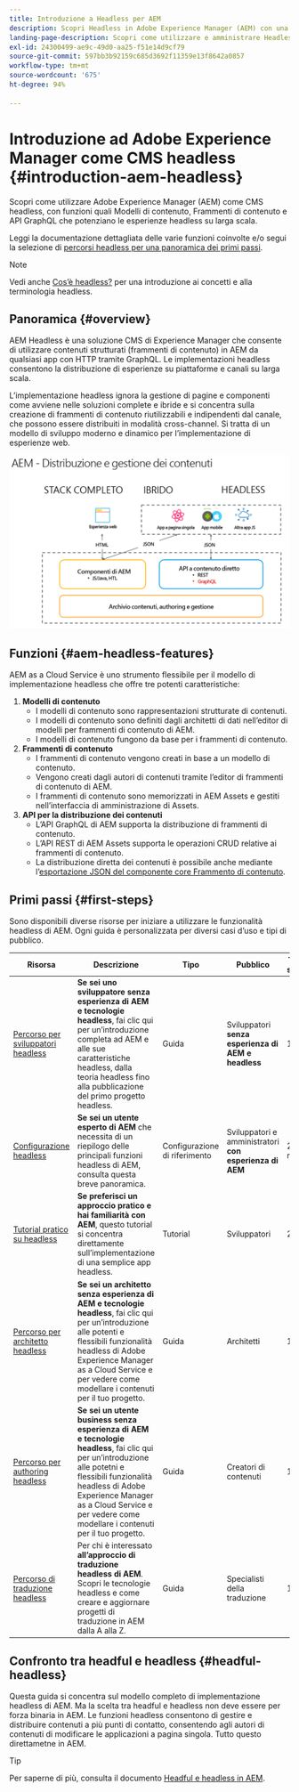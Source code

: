 ```yaml
---
title: Introduzione a Headless per AEM
description: Scopri Headless in Adobe Experience Manager (AEM) con una combinazione di documentazione dettagliata e percorsi headless. Scopri come funzionalità quali i Modelli di contenuto, i Frammenti di contenuto e un'API GraphQL vengono utilizzate per attivare esperienze headless.
landing-page-description: Scopri come utilizzare e amministrare Headless in Adobe Experience Manager as a Cloud Service.
exl-id: 24300499-ae9c-49d0-aa25-f51e14d9cf79
source-git-commit: 597bb3b92159c685d3692f11359e13f8642a0857
workflow-type: tm+mt
source-wordcount: '675'
ht-degree: 94%

---
```



# Introduzione ad Adobe Experience Manager come CMS headless {#introduction-aem-headless}

Scopri come utilizzare Adobe Experience Manager (AEM) come CMS headless, con funzioni quali Modelli di contenuto, Frammenti di contenuto e API GraphQL che potenziano le esperienze headless su larga scala.

Leggi la documentazione dettagliata delle varie funzioni coinvolte e/o segui la selezione di [percorsi headless per una panoramica dei primi passi](#first-steps).

>[!NOTE]
>
>Vedi anche [Cos’è headless?](/help/headless/what-is-headless.md) per una introduzione ai concetti e alla terminologia headless.

## Panoramica {#overview}

AEM Headless è una soluzione CMS di Experience Manager che consente di utilizzare contenuti strutturati (frammenti di contenuto) in AEM da qualsiasi app con HTTP tramite GraphQL. Le implementazioni headless consentono la distribuzione di esperienze su piattaforme e canali su larga scala.

L’implementazione headless ignora la gestione di pagine e componenti come avviene nelle soluzioni complete e ibride e si concentra sulla creazione di frammenti di contenuto riutilizzabili e indipendenti dal canale, che possono essere distribuiti in modalità cross-channel. Si tratta di un modello di sviluppo moderno e dinamico per l’implementazione di esperienze web.

![Modelli di implementazione di AEM](assets/aem-implementation-models.png)

## Funzioni {#aem-headless-features}

AEM as a Cloud Service è uno strumento flessibile per il modello di implementazione headless che offre tre potenti caratteristiche:

1. **Modelli di contenuto**
   * I modelli di contenuto sono rappresentazioni strutturate di contenuti.
   * I modelli di contenuto sono definiti dagli architetti di dati nell’editor di modelli per frammenti di contenuto di AEM.
   * I modelli di contenuto fungono da base per i frammenti di contenuto.
1. **Frammenti di contenuto**
   * I frammenti di contenuto vengono creati in base a un modello di contenuto.
   * Vengono creati dagli autori di contenuti tramite l’editor di frammenti di contenuto di AEM.
   * I frammenti di contenuto sono memorizzati in AEM Assets e gestiti nell’interfaccia di amministrazione di Assets.
1. **API per la distribuzione dei contenuti**
   * L’API GraphQL di AEM supporta la distribuzione di frammenti di contenuto.
   * L’API REST di AEM Assets supporta le operazioni CRUD relative ai frammenti di contenuto.
   * La distribuzione diretta dei contenuti è possibile anche mediante l’[esportazione JSON del componente core Frammento di contenuto](https://experienceleague.adobe.com/docs/experience-manager-core-components/using/components/content-fragment-component.html?lang=it).

## Primi passi {#first-steps}

Sono disponibili diverse risorse per iniziare a utilizzare le funzionalità headless di AEM. Ogni guida è personalizzata per diversi casi d’uso e tipi di pubblico.

| Risorsa | Descrizione | Tipo | Pubblico | Tempo stimato |
|---|---|---|---|---|
| [Percorso per sviluppatori headless](/help/journey-headless/developer/overview.md) | **Se sei uno sviluppatore senza esperienza di AEM e tecnologie headless**, fai clic qui per un’introduzione completa ad AEM e alle sue caratteristiche headless, dalla teoria headless fino alla pubblicazione del primo progetto headless. | Guida | Sviluppatori **senza esperienza di AEM e headless** | 1 ora |
| [Configurazione headless](/help/headless/setup/introduction.md) | **Se sei un utente esperto di AEM** che necessita di un riepilogo delle principali funzioni headless di AEM, consulta questa breve panoramica. | Configurazione di riferimento | Sviluppatori e amministratori **con esperienza di AEM** | 20 minuti |
| [Tutorial pratico su headless](https://experienceleague.adobe.com/docs/experience-manager-learn/getting-started-with-aem-headless/graphql/multi-step/overview.html?lang=it) | **Se preferisci un approccio pratico e hai familiarità con AEM**, questo tutorial si concentra direttamente sull’implementazione di una semplice app headless. | Tutorial | Sviluppatori | 2 ore |
| [Percorso per architetto headless](/help/journey-headless/architect/overview.md) | **Se sei un architetto senza esperienza di AEM e tecnologie headless**, fai clic qui per un’introduzione alle potenti e flessibili funzionalità headless di Adobe Experience Manager as a Cloud Service e per vedere come modellare i contenuti per il tuo progetto. | Guida | Architetti | 1 ora |
| [Percorso per authoring headless](/help/journey-headless/author/overview.md) | **Se sei un utente business senza esperienza di AEM e tecnologie headless**, fai clic qui per un’introduzione alle potetni e flessibili funzionalità headless di Adobe Experience Manager as a Cloud Service e per vedere come modellare i contenuti per il tuo progetto. | Guida | Creatori di contenuti | 1 ora |
| [Percorso di traduzione headless](/help/journey-headless/translation/overview.md) | Per chi è interessato **all’approccio di traduzione headless di AEM**. Scopri le tecnologie headless e come creare e aggiornare progetti di traduzione in AEM dalla A alla Z. | Guida | Specialisti della traduzione | 1 ora |

## Confronto tra headful e headless {#headful-headless}

Questa guida si concentra sul modello completo di implementazione headless di AEM. Ma la scelta tra headful e headless non deve essere per forza binaria in AEM. Le funzioni headless consentono di gestire e distribuire contenuti a più punti di contatto, consentendo agli autori di contenuti di modificare le applicazioni a pagina singola. Tutto questo direttametne in AEM.

>[!TIP]
>
>Per saperne di più, consulta il documento [Headful e headless in AEM](/help/implementing/developing/headful-headless.md).